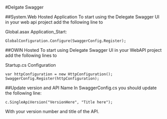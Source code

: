#Delgate Swagger

##System.Web Hosted Application
To start using the Delegate Swagger UI in your web api project add the following line to

Global.asax Application_Start:
```
GlobalConfiguration.Configure(SwaggerConfig.Register);
```

##OWIN Hosted
To start using Delegate Swagger UI in your WebAPI project add the following lines to 

Startup.cs Configuration 
```
var httpConfiguration = new HttpConfiguration();
SwaggerConfig.Register(httpConfiguration);
```

##Update version and API Name
In SwaggerConfig.cs you should update the following line:
```
c.SingleApiVersion("VersionHere", "Title here"); 
```
With your version number and title of the API. 